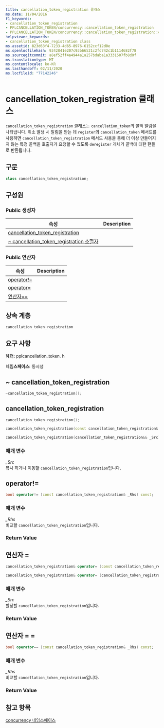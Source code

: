 ```yaml
---
title: cancellation_token_registration 클래스
ms.date: 11/04/2016
f1_keywords:
- cancellation_token_registration
- PPLCANCELLATION_TOKEN/concurrency::cancellation_token_registration
- PPLCANCELLATION_TOKEN/concurrency::cancellation_token_registration::cancellation_token_registration
helpviewer_keywords:
- cancellation_token_registration class
ms.assetid: 823d63f4-7233-4d65-8976-6152ccf12d0e
ms.openlocfilehash: 9342841e207c93b66521c2fc742c1b1114682f78
ms.sourcegitcommit: a8ef52ff4a4944a1a257bdaba1a3331607fb8d0f
ms.translationtype: MT
ms.contentlocale: ko-KR
ms.lasthandoff: 02/11/2020
ms.locfileid: "77142246"
---
```

# <a name="cancellation_token_registration-class"></a>cancellation_token_registration 클래스

`cancellation_token_registration` 클래스는 `cancellation_token`의 콜백 알림을 나타냅니다. 취소 발생 시 알림을 받는 데 `register`의 `cancellation_token` 메서드를 사용하면 `cancellation_token_registration` 메서드 사용을 통해 더 이상 만들어지지 않는 특정 콜백을 호출자가 요청할 수 있도록 `deregister` 개체가 콜백에 대한 핸들로 반환됩니다.

## <a name="syntax"></a>구문

```cpp
class cancellation_token_registration;
```

## <a name="members"></a>구성원

### <a name="public-constructors"></a>Public 생성자

|속성|Description|
|----------|-----------------|
|[cancellation_token_registration](#ctor)||
|[~ cancellation_token_registration 소멸자](#dtor)||

### <a name="public-operators"></a>Public 연산자

|속성|Description|
|----------|-----------------|
|[operator!=](#operator_neq)||
|[operator=](#operator_eq)||
|[연산자==](#operator_eq_eq)||

## <a name="inheritance-hierarchy"></a>상속 계층

`cancellation_token_registration`

## <a name="requirements"></a>요구 사항

**헤더:** pplcancellation_token. h

**네임스페이스:** 동시성

## <a name="dtor"></a>~ cancellation_token_registration

```cpp
~cancellation_token_registration();
```

## <a name="ctor"></a>cancellation_token_registration

```cpp
cancellation_token_registration();

cancellation_token_registration(const cancellation_token_registration& _Src);

cancellation_token_registration(cancellation_token_registration&& _Src);
```

### <a name="parameters"></a>매개 변수

*_Src*<br/>
복사 하거나 이동할 `cancellation_token_registration`입니다.

## <a name="operator_neq"></a> operator!=

```cpp
bool operator!= (const cancellation_token_registration& _Rhs) const;
```

### <a name="parameters"></a>매개 변수

*_Rhs*<br/>
비교할 `cancellation_token_registration`입니다.

### <a name="return-value"></a>Return Value

## <a name="operator_eq"></a>연산자 =

```cpp
cancellation_token_registration& operator= (const cancellation_token_registration& _Src);

cancellation_token_registration& operator= (cancellation_token_registration&& _Src);
```

### <a name="parameters"></a>매개 변수

*_Src*<br/>
할당할 `cancellation_token_registration`입니다.

### <a name="return-value"></a>Return Value

## <a name="operator_eq_eq"></a>연산자 = =

```cpp
bool operator== (const cancellation_token_registration& _Rhs) const;
```

### <a name="parameters"></a>매개 변수

*_Rhs*<br/>
비교할 `cancellation_token_registration`입니다.

### <a name="return-value"></a>Return Value

## <a name="see-also"></a>참고 항목

[concurrency 네임스페이스](concurrency-namespace.md)
